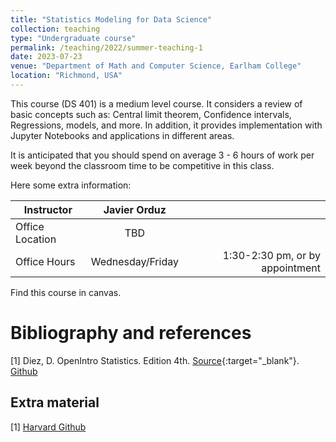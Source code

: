 ```yaml
---
title: "Statistics Modeling for Data Science"
collection: teaching
type: "Undergraduate course"
permalink: /teaching/2022/summer-teaching-1
date: 2023-07-23
venue: "Department of Math and Computer Science, Earlham College"
location: "Richmond, USA"
---
```



This course (DS 401) is a medium  level course. It considers a review of basic concepts such as: Central limit theorem,  Confidence intervals, Regressions, models, and more. In addition, it provides implementation with Jupyter Notebooks and applications in different areas. 

It is anticipated that you should spend on average 3 - 6 hours of work per week beyond the classroom time to be competitive in this class. 
<!-- [BU website](https://tinyurl.com/yhgalmw6){:target="_blank"},  -->

Here some extra information:

| Instructor   |      Javier Orduz      |   |
|--------------------|:-----------------------:|----------------:|
| Office Location |  TBD |  |
| Office Hours |    Wednesday/Friday   |   1:30-2:30 pm, or by appointment |


Find this course in canvas.

# Bibliography and references
[1] Diez, D. OpenIntro Statistics. Edition 4th. [Source](https://www.openintro.org/book/os/){:target="_blank"}. [Github](https://github.com/OpenIntroStat/openintro-statistics)

## Extra material
[1] [Harvard Github](https://harvard-iacs.github.io/2019-CS109A/pages/materials.html)

